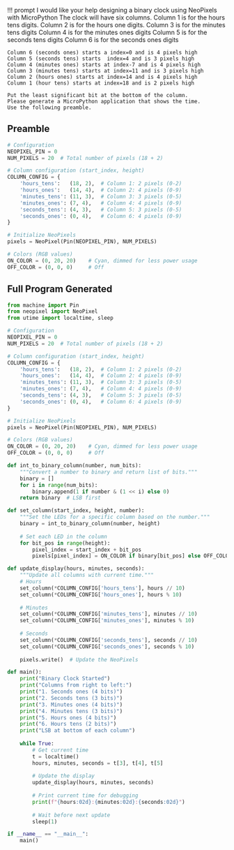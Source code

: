

!!! prompt
    I would like your help designing a binary clock using NeoPixels with MicroPython
    The clock will have six columns.
    Column 1 is for the hours tens digits.
    Column 2 is for the hours one digits.
    Column 3 is for the minutes tens digits
    Column 4 is for the minutes ones digits
    Column 5 is for the seconds tens digits
    Column 6 is for the seconds ones digits

    Column 6 (seconds ones) starts a index=0 and is 4 pixels high
    Column 5 (seconds tens) starts  index=4 and is 3 pixels high
    Column 4 (minutes ones) starts at index-7 and is 4 pixels high
    Column 3 (minutes tens) starts at index=11 and is 3 pixels high
    Column 2 (hours ones) starts at index=14 and is 4 pixels high
    Column 1 (hour tens) starts at index=18 and is 2 pixels high

    Put the least significant bit at the bottom of the column.
    Please generate a MicroPython application that shows the time.
    Use the following preamble.

## Preamble

```python
# Configuration
NEOPIXEL_PIN = 0
NUM_PIXELS = 20  # Total number of pixels (18 + 2)

# Column configuration (start_index, height)
COLUMN_CONFIG = {
    'hours_tens':   (18, 2),  # Column 1: 2 pixels (0-2)
    'hours_ones':   (14, 4),  # Column 2: 4 pixels (0-9)
    'minutes_tens': (11, 3),  # Column 3: 3 pixels (0-5)
    'minutes_ones': (7, 4),   # Column 4: 4 pixels (0-9)
    'seconds_tens': (4, 3),   # Column 5: 3 pixels (0-5)
    'seconds_ones': (0, 4),   # Column 6: 4 pixels (0-9)
}

# Initialize NeoPixels
pixels = NeoPixel(Pin(NEOPIXEL_PIN), NUM_PIXELS)

# Colors (RGB values)
ON_COLOR = (0, 20, 20)    # Cyan, dimmed for less power usage
OFF_COLOR = (0, 0, 0)     # Off
```

## Full Program Generated

```python
from machine import Pin
from neopixel import NeoPixel
from utime import localtime, sleep

# Configuration
NEOPIXEL_PIN = 0
NUM_PIXELS = 20  # Total number of pixels (18 + 2)

# Column configuration (start_index, height)
COLUMN_CONFIG = {
    'hours_tens':   (18, 2),  # Column 1: 2 pixels (0-2)
    'hours_ones':   (14, 4),  # Column 2: 4 pixels (0-9)
    'minutes_tens': (11, 3),  # Column 3: 3 pixels (0-5)
    'minutes_ones': (7, 4),   # Column 4: 4 pixels (0-9)
    'seconds_tens': (4, 3),   # Column 5: 3 pixels (0-5)
    'seconds_ones': (0, 4),   # Column 6: 4 pixels (0-9)
}

# Initialize NeoPixels
pixels = NeoPixel(Pin(NEOPIXEL_PIN), NUM_PIXELS)

# Colors (RGB values)
ON_COLOR = (0, 20, 20)    # Cyan, dimmed for less power usage
OFF_COLOR = (0, 0, 0)     # Off

def int_to_binary_column(number, num_bits):
    """Convert a number to binary and return list of bits."""
    binary = []
    for i in range(num_bits):
        binary.append(1 if number & (1 << i) else 0)
    return binary  # LSB first

def set_column(start_index, height, number):
    """Set the LEDs for a specific column based on the number."""
    binary = int_to_binary_column(number, height)
    
    # Set each LED in the column
    for bit_pos in range(height):
        pixel_index = start_index + bit_pos
        pixels[pixel_index] = ON_COLOR if binary[bit_pos] else OFF_COLOR

def update_display(hours, minutes, seconds):
    """Update all columns with current time."""
    # Hours
    set_column(*COLUMN_CONFIG['hours_tens'], hours // 10)
    set_column(*COLUMN_CONFIG['hours_ones'], hours % 10)
    
    # Minutes
    set_column(*COLUMN_CONFIG['minutes_tens'], minutes // 10)
    set_column(*COLUMN_CONFIG['minutes_ones'], minutes % 10)
    
    # Seconds
    set_column(*COLUMN_CONFIG['seconds_tens'], seconds // 10)
    set_column(*COLUMN_CONFIG['seconds_ones'], seconds % 10)
    
    pixels.write()  # Update the NeoPixels

def main():
    print("Binary Clock Started")
    print("Columns from right to left:")
    print("1. Seconds ones (4 bits)")
    print("2. Seconds tens (3 bits)")
    print("3. Minutes ones (4 bits)")
    print("4. Minutes tens (3 bits)")
    print("5. Hours ones (4 bits)")
    print("6. Hours tens (2 bits)")
    print("LSB at bottom of each column")
    
    while True:
        # Get current time
        t = localtime()
        hours, minutes, seconds = t[3], t[4], t[5]
        
        # Update the display
        update_display(hours, minutes, seconds)
        
        # Print current time for debugging
        print(f"{hours:02d}:{minutes:02d}:{seconds:02d}")
        
        # Wait before next update
        sleep(1)

if __name__ == "__main__":
    main()
```